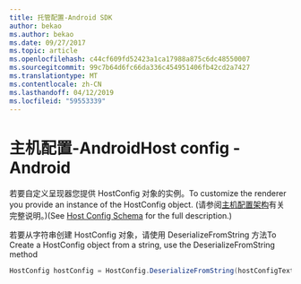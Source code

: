 ```yaml
---
title: 托管配置-Android SDK
author: bekao
ms.author: bekao
ms.date: 09/27/2017
ms.topic: article
ms.openlocfilehash: c44cf609fd52423a1ca17988a875c6dc48550007
ms.sourcegitcommit: 99c7b64d6fc66da336c454951406fb42cd2a7427
ms.translationtype: MT
ms.contentlocale: zh-CN
ms.lasthandoff: 04/12/2019
ms.locfileid: "59553339"
---
```

# <a name="host-config---android"></a><span data-ttu-id="afe43-102">主机配置-Android</span><span class="sxs-lookup"><span data-stu-id="afe43-102">Host config - Android</span></span>

<span data-ttu-id="afe43-103">若要自定义呈现器您提供 HostConfig 对象的实例。</span><span class="sxs-lookup"><span data-stu-id="afe43-103">To customize the renderer you provide an instance of the HostConfig object.</span></span> <span data-ttu-id="afe43-104">(请参阅[主机配置架构](../../../rendering-cards/host-config.md)有关完整说明。)</span><span class="sxs-lookup"><span data-stu-id="afe43-104">(See [Host Config Schema](../../../rendering-cards/host-config.md) for the full description.)</span></span>

<span data-ttu-id="afe43-105">若要从字符串创建 HostConfig 对象，请使用 DeserializeFromString 方法</span><span class="sxs-lookup"><span data-stu-id="afe43-105">To Create a HostConfig object from a string, use the DeserializeFromString method</span></span>

```java
HostConfig hostConfig = HostConfig.DeserializeFromString(hostConfigText);
```